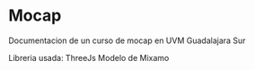 # Mocap
Documentacion de un curso de mocap en UVM Guadalajara Sur


Libreria usada: ThreeJs
Modelo de Mixamo



